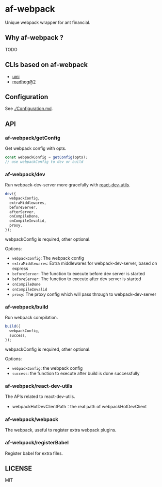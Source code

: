 # af-webpack

Unique webpack wrapper for ant financial.

## Why af-webpack ?

TODO

## CLIs based on af-webpack

* [umi](https://github.com/umijs/umi)
* [roadhog@2](https://github.com/sorrycc/roadhog/tree/2.0)

## Configuration

See [./Configuration.md](./Configuration.md).

## API

### af-webpack/getConfig

Get webpack config with opts.

```js
const webpackConfig = getConfig(opts);
// use webpackConfig to dev or build
```

### af-webpack/dev

Run webpack-dev-server more gracefully with [react-dev-utils](https://github.com/facebookincubator/create-react-app/tree/master/packages/react-dev-utils).

```js
dev({
  webpackConfig,
  extraMiddlewares,
  beforeServer,
  afterServer,
  onCompileDone,
  onCompileInvalid,
  proxy,
});
```

webpackConfig is required, other optional.

Options:

* `webpackConfig`: The webpack config 
* `extraMiddlewares`: Extra middlewares for webpack-dev-server, based on express
* `beforeServer`: The function to execute before dev server is started
* `beforeServer`: The function to execute after dev server is started
* `onCompileDone`
* `onCompileInvalid`
* `proxy`: The proxy config which will pass through to webpack-dev-server

### af-webpack/build

Run webpack compilation.

```js
build({
  webpackConfig,
  success,
});
```

webpackConfig is required, other optional.

Options:

* `webpackConfig`: the webpack config 
* `success`: the function to execute after build is done successfully

### af-webpack/react-dev-utils

The APIs related to react-dev-utils.

* webpackHotDevClientPath：the real path of webpackHotDevClient

### af-webpack/webpack

The webpack, useful to register extra webpack plugins.

### af-webpack/registerBabel

Register babel for extra files.

## LICENSE

MIT
